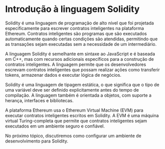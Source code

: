 # Introdução à linguagem Solidity

Solidity é uma linguagem de programação de alto nível que foi projetada especificamente para escrever contratos inteligentes na plataforma Ethereum. Contratos inteligentes são programas que são executados automaticamente quando certas condições são atendidas, permitindo que as transações sejam executadas sem a necessidade de um intermediário.

A linguagem Solidity é semelhante em sintaxe ao JavaScript e é baseada em C++, mas com recursos adicionais específicos para a construção de contratos inteligentes. A linguagem permite que os desenvolvedores escrevam contratos inteligentes que possam realizar ações como transferir tokens, armazenar dados e executar lógica de negócios.

Solidity é uma linguagem de tipagem estática, o que significa que o tipo de uma variável deve ser definido explicitamente antes do tempo de compilação. A linguagem também é orientada a objetos, com suporte a herança, interfaces e bibliotecas.

A plataforma Ethereum usa o Ethereum Virtual Machine (EVM) para executar contratos inteligentes escritos em Solidity. A EVM é uma máquina virtual Turing-completa que permite que contratos inteligentes sejam executados em um ambiente seguro e confiável.

No próximo tópico, discutiremos como configurar um ambiente de desenvolvimento para Solidity.
